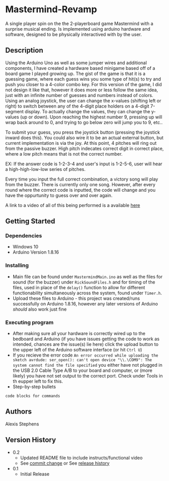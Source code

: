# Mastermind-Revamp

A single player spin on the the 2-playerboard game Mastermind with a surprise musical ending. Is implemented using arduino hardware and software, designed to be physically interactived with by the user.

## Description

Using the Arduino Uno as well as some jumper wires and additional components, I have created a hardware based minigame based off of a board game I played growing up. The gist of the game is that it is a guessing game, where each guess wins you some type of hit(s) to try and push you closer to a 4-color combo key. For this version of the game, I did not design it like that, however it does more or less follow the same idea, just with an infinite number of guesses and numbers instead of colors. Using an analog joystick, the user can change the x-values (shifting left or right) to switch between any of the 4-digit place holders on a 4-digit 7-segment display. To actually change the values, they can change the y-values (up or down). Upon reaching the highest number 9, pressing up will wrap back around to 0, and trying to go below zero will jump you to 9, etc..

To submit your guess, you press the joystick button (pressing the joystick inward does this). You could also wire it to be an actual external button, but current implementation is via the joy. At this point, 4 pitches will ring out from the passive buzzer. High pitch indecates correct digit in correct place, where a low pitch means that is not the correct number. 

EX: If the answer code is 1-2-3-4 and user's input is 1-2-5-6, user will hear a high-high-low-low series of pitches. 

Every time you input the full correct combination, a victory song will play from the buzzer. There is currently only one song. However, after every round where the correct code is inputted, the code will change and you have the oppurtunity to guess over and over again.

A link to a video of all of this being performed is a available [here](https://www.youtube.com/watch?v=ptimEnspqRY)

## Getting Started

### Dependencies

* Windows 10
* Arduino Version 1.8.16

### Installing

* Main file can be found under ```MastermindMain.ino``` as well as the files for sound (for the buzzer) under ```RickSoundFiles.h``` and for timing of the files, used in place of the ```delay()``` function to allow for different functionability simultaneously across the system, found under ```Timer.h```.
* Upload these files to Arduino - this project was created/runs successfully on Arduino 1.8.16, however any later versions of Arduino *should* also work just fine

### Executing program

* After making sure all your hardware is correctly wired up to the bedboard and Arduino (if you have issues getting the code to work as intended, chances are the issue(s) lie here) click the upload button to the upper left of the Arduino software interface (or hit ```Ctrl U```)
* If you recieve the error code ```An error occurred while uploading the sketch
avrdude: ser_open(): can't open device "\\.\COM9": The system cannot find the file specified``` you either have not plugged in the USB 2.0 Cable Type A/B to your board and computer, or (more likely) you have not set output to the correct port. Check under Tools in th eupper left to fix this. 
* Step-by-step bullets
```
code blocks for commands
```

## Authors

Alexis Stephens  

## Version History

* 0.2
    * Updated README file to include instructs/functional video
    * See [commit change]() or See [release history]()
* 0.1
    * Initial Release
